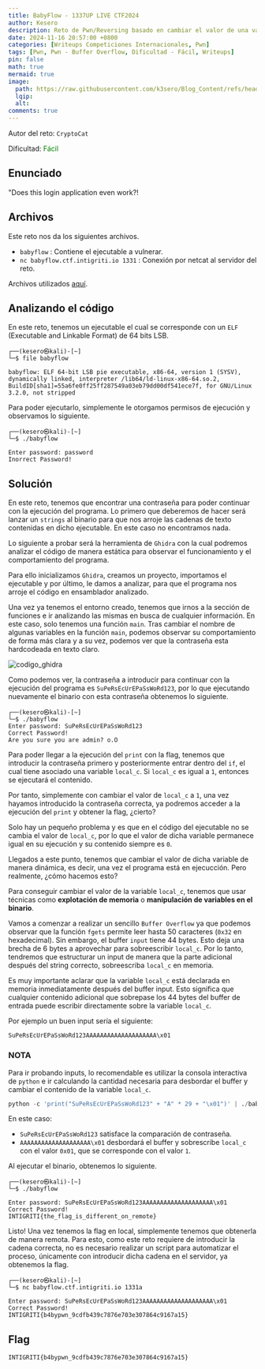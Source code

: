 ```yaml
---
title: BabyFlow - 1337UP LIVE CTF2024
author: Kesero
description: Reto de Pwn/Reversing basado en cambiar el valor de una variable en ejecución mediante un BufferOverflow.
date: 2024-11-16 20:57:00 +0800
categories: [Writeups Competiciones Internacionales, Pwn]
tags: [Pwn, Pwn - Buffer Overflow, Dificultad - Fácil, Writeups]
pin: false
math: true
mermaid: true
image:
  path: https://raw.githubusercontent.com/k3sero/Blog_Content/refs/heads/main/Competiciones_Internacionales_Writeups/2024/Pwn/1337UpCTF2024/BabyFlow/BabyFlow.jpg
  lqip: 
  alt: 
comments: true
---
```


Autor del reto: `CryptoCat`

Dificultad: <font color=green>Fácil</font>

## Enunciado

"Does this login application even work?!

## Archivos

Este reto nos da los siguientes archivos.

- `babyflow` : Contiene el ejecutable a vulnerar.
- `nc babyflow.ctf.intigriti.io 1331` : Conexión por netcat al servidor del reto.

Archivos utilizados [aquí](https://github.com/k3sero/Blog_Content/tree/main/Competiciones_Internacionales_Writeups/2024/Pwn/1337UpCTF2024/BabyFlow).

## Analizando el código

En este reto, tenemos un ejecutable el cual se corresponde con un `ELF` (Executable and Linkable Format) de 64 bits LSB.

    ┌──(kesero㉿kali)-[~]
    └─$ file babyflow

    babyflow: ELF 64-bit LSB pie executable, x86-64, version 1 (SYSV), dynamically linked, interpreter /lib64/ld-linux-x86-64.so.2, BuildID[sha1]=55a6fe0ff25ff287549a03eb79dd00df541ece7f, for GNU/Linux 3.2.0, not stripped

Para poder ejecutarlo, simplemente le otorgamos permisos de ejecución y observamos lo siguiente.

    ┌──(kesero㉿kali)-[~]
    └─$ ./babyflow

    Enter password: password
    Inorrect Password!

## Solución

En este reto, tenemos que encontrar una contraseña para poder continuar con la ejecución del programa. Lo primero que deberemos de hacer será lanzar un `strings` al binario para que nos arroje las cadenas de texto contenidas en dicho ejecutable. En este caso no encontramos nada.

Lo siguiente a probar será la herramienta de `Ghidra` con la cual podremos analizar el código de manera estática para observar el funcionamiento y el comportamiento del programa.

Para ello inicializamos `Ghidra`, creamos un proyecto, importamos el ejecutable y por último, le damos a analizar, para que el programa nos arroje el código en ensamblador analizado.

Una vez ya tenemos el entorno creado, tenemos que irnos a la sección de funciones e ir analizando las mismas en busca de cualquier información. En este caso, solo tenemos una función `main`.
Tras cambiar el nombre de algunas variables en la función `main`, podemos observar su comportamiento de forma más clara y a su vez, podemos ver que la contraseña esta hardcodeada en texto claro.

![codigo_ghidra](https://raw.githubusercontent.com/k3sero/Blog_Content/refs/heads/main/Competiciones_Internacionales_Writeups/2024/Pwn/1337UpCTF2024/BabyFlow/function.png)

Como podemos ver, la contraseña a introducir para continuar con la ejecución del programa es `SuPeRsEcUrEPaSsWoRd123`, por lo que ejecutando nuevamente el binario con esta contraseña obtenemos lo siguiente.

    ┌──(kesero㉿kali)-[~]
    └─$ ./babyflow
    Enter password: SuPeRsEcUrEPaSsWoRd123
    Correct Password!
    Are you sure you are admin? o.O

Para poder llegar a la ejecución del `print` con la flag, tenemos que introducir la contraseña primero y posteriormente entrar dentro del `if`, el cual tiene asociado una variable `local_c`. Si `local_c` es igual a `1`, entonces se ejecutará el contenido.

Por tanto, simplemente con cambiar el valor de `local_c` a `1`, una vez hayamos introducido la contraseña correcta, ya podremos acceder a la ejecución del `print` y obtener la flag, ¿cierto?

Solo hay un pequeño problema y es que en el código del ejecutable no se cambia el valor de `local_c`, por lo que el valor de dicha variable permanece igual en su ejecución y su contenido siempre es `0`.

Llegados a este punto, tenemos que cambiar el valor de dicha variable de manera dinámica, es decir, una vez el programa está en ejecucción. Pero realmente, ¿cómo hacemos esto?

Para conseguir cambiar el valor de la variable `local_c`, tenemos que usar técnicas como **explotación de memoria** o **manipulación de variables en el binario**. 

Vamos a comenzar a realizar un sencillo `Buffer Overflow` ya que podemos observar que la función `fgets` permite leer hasta 50 caracteres (`0x32` en hexadecimal). Sin embargo, el buffer `input` tiene 44 bytes. Esto deja una brecha de 6 bytes a aprovechar para sobreescribir `local_c`. Por lo tanto, tendremos que estructurar un input de manera que la parte adicional después del string correcto, sobreescriba `local_c` en memoria.

Es muy importante aclarar que la variable `local_c` está declarada en memoria inmediatamente después del buffer input. Esto significa que cualquier contenido adicional que sobrepase los 44 bytes del buffer de entrada puede escribir directamente sobre la variable `local_c`.

Por ejemplo un buen input sería el siguiente:

```plaintext
SuPeRsEcUrEPaSsWoRd123AAAAAAAAAAAAAAAAAAAA\x01
```

### NOTA

Para ir probando inputs, lo recomendable es utilizar la consola interactiva de `python` e ir calculando la cantidad necesaria para desbordar el buffer y cambiar el contenido de la variable `local_c`.

```py
python -c 'print("SuPeRsEcUrEPaSsWoRd123" + "A" * 29 + "\x01")' | ./babyflow
```

En este caso:
- `SuPeRsEcUrEPaSsWoRd123` satisface la comparación de contraseña.
- `AAAAAAAAAAAAAAAAAAAA\x01` desbordará el buffer y sobrescribe `local_c` con el valor `0x01`, que se corresponde con el valor `1`.

Al ejecutar el binario, obtenemos lo siguiente.

    ┌──(kesero㉿kali)-[~]
    └─$ ./babyflow

    Enter password: SuPeRsEcUrEPaSsWoRd123AAAAAAAAAAAAAAAAAAAA\x01
    Correct Password!
    INTIGRITI{the_flag_is_different_on_remote}

Listo! Una vez tenemos la flag en local, simplemente tenemos que obtenerla de manera remota. Para esto, como este reto requiere de introducir la cadena correcta, no es necesario realizar un script para automatizar el proceso, únicamente con introducir dicha cadena en el servidor, ya obtenemos la flag.

    ┌──(kesero㉿kali)-[~]
    └─$ nc babyflow.ctf.intigriti.io 1331a

    Enter password: SuPeRsEcUrEPaSsWoRd123AAAAAAAAAAAAAAAAAAAA\x01
    Correct Password!
    INTIGRITI{b4bypwn_9cdfb439c7876e703e307864c9167a15}

## Flag

`INTIGRITI{b4bypwn_9cdfb439c7876e703e307864c9167a15}`